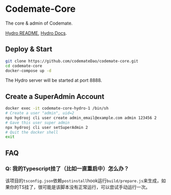# Codemate-Core

The core & admin of Codemate.

[Hydro README](README-HYDRO.md), [Hydro Docs](https://docs.hydro.ac).

## Deploy & Start

```bash
git clone https://github.com/codemateDao/codemate-core.git
cd codemate-core
docker-compose up -d
```

The Hydro server will be started at port 8888.

## Create a SuperAdmin Account

```bash
docker exec -it codemate-core-hydro-1 /bin/sh
# Create a user "admin", uid=2
npx hydrooj cli user create admin_email@example.com admin 123456 2
# Gave this user super admin
npx hydrooj cli user setSuperAdmin 2
# Quit the docker shell
exit
```

## FAQ

### Q: 我的Typescript挂了（比如一直重启中）怎么办？

该项目的`tsconfig.json`依赖`postinstall`hook运行`build/prepare.js`来生成，如果你的TS挂了，很可能是该脚本没有正常运行，可以尝试手动运行一次。
